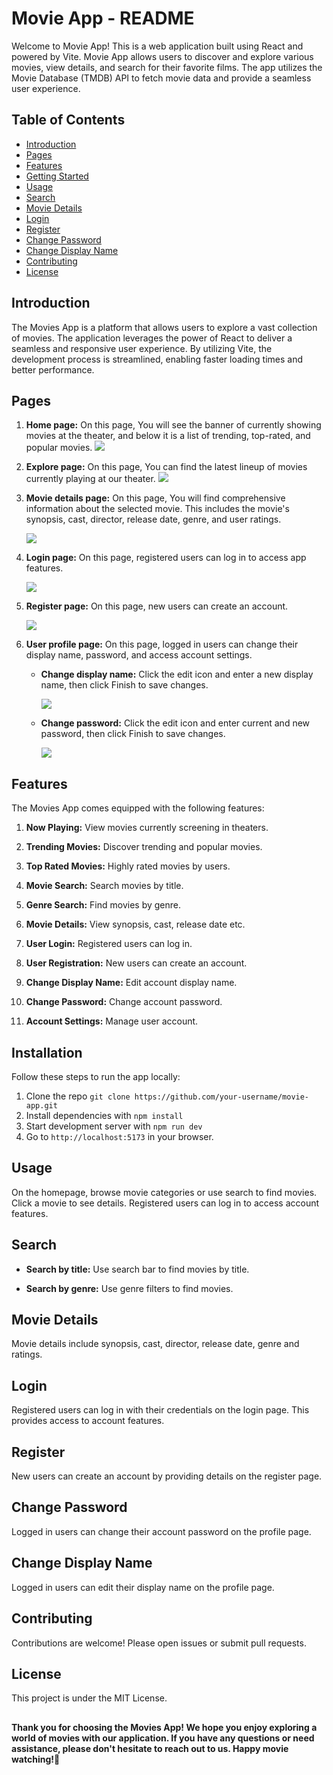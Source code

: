 # Movie App - README

Welcome to Movie App! This is a web application built using React and powered by Vite. Movie App allows users to discover and explore various movies, view details, and search for their favorite films. The app utilizes the Movie Database (TMDB) API to fetch movie data and provide a seamless user experience.

## Table of Contents

-   [Introduction](#introduction)
-   [Pages](#pages)
-   [Features](#features)
-   [Getting Started](#getting-started)
-   [Usage](#usage)
-   [Search](#search)
-   [Movie Details](#movie-details)
-   [Login](#login)
-   [Register](#register)
-   [Change Password](#change-password)
-   [Change Display Name](#change-display-name)
-   [Contributing](#contributing)
-   [License](#license)

## Introduction

The Movies App is a platform that allows users to explore a vast collection of movies. The application leverages the power of React to deliver a seamless and responsive user experience. By utilizing Vite, the development process is streamlined, enabling faster loading times and better performance.

## Pages

1. **Home page:** On this page, You will see the banner of currently showing movies at the theater, and below it is a list of trending, top-rated, and popular movies.
   ![](./src/assets/ReadmeImage/home-page.png)

2. **Explore page:** On this page, You can find the latest lineup of movies currently playing at our theater.
   ![](./src/assets/ReadmeImage/explore-page.png)

3. **Movie details page:** On this page, You will find comprehensive information about the selected movie. This includes the movie's synopsis, cast, director, release date, genre, and user ratings.

    ![](./src/assets/ReadmeImage/movie-details-page.png)

4. **Login page:** On this page, registered users can log in to access app features.

    ![](./src/assets/ReadmeImage/login-page.png)

5. **Register page:** On this page, new users can create an account.

    ![](./src/assets/ReadmeImage/register-page.png)

6. **User profile page:** On this page, logged in users can change their display name, password, and access account settings.

    - **Change display name:** Click the edit icon and enter a new display name, then click Finish to save changes.

        ![](./src/assets/ReadmeImage/change-display-name.png)

    - **Change password:** Click the edit icon and enter current and new password, then click Finish to save changes.

        ![](./src/assets/ReadmeImage/change-password.png)

## Features

The Movies App comes equipped with the following features:

1. **Now Playing:** View movies currently screening in theaters.

2. **Trending Movies:** Discover trending and popular movies.

3. **Top Rated Movies:** Highly rated movies by users.

4. **Movie Search:** Search movies by title.

5. **Genre Search:** Find movies by genre.

6. **Movie Details:** View synopsis, cast, release date etc.

7. **User Login:** Registered users can log in.

8. **User Registration:** New users can create an account.

9. **Change Display Name:** Edit account display name.

10. **Change Password:** Change account password.

11. **Account Settings:** Manage user account.

## Installation

Follow these steps to run the app locally:

1. Clone the repo `git clone https://github.com/your-username/movie-app.git`
2. Install dependencies with `npm install`
3. Start development server with `npm run dev`
4. Go to `http://localhost:5173` in your browser.

## Usage

On the homepage, browse movie categories or use search to find movies. Click a movie to see details. Registered users can log in to access account features.

## Search

-   **Search by title:** Use search bar to find movies by title.

-   **Search by genre:** Use genre filters to find movies.

## Movie Details

Movie details include synopsis, cast, director, release date, genre and ratings.

## Login

Registered users can log in with their credentials on the login page. This provides access to account features.

## Register

New users can create an account by providing details on the register page.

## Change Password

Logged in users can change their account password on the profile page.

## Change Display Name

Logged in users can edit their display name on the profile page.

## Contributing

Contributions are welcome! Please open issues or submit pull requests.

## License

This project is under the MIT License.

##

#### Thank you for choosing the Movies App! We hope you enjoy exploring a world of movies with our application. If you have any questions or need assistance, please don't hesitate to reach out to us. Happy movie watching!🍿
